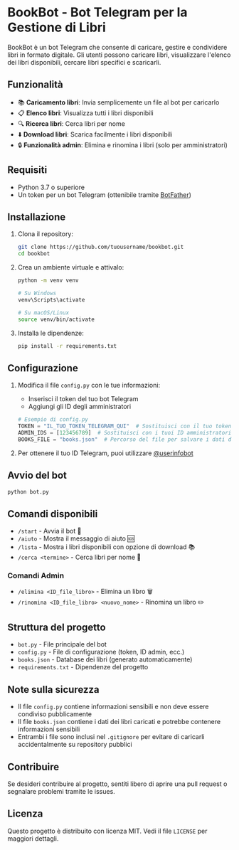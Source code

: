 # BookBot - Bot Telegram per la Gestione di Libri

BookBot è un bot Telegram che consente di caricare, gestire e condividere libri in formato digitale. Gli utenti possono caricare libri, visualizzare l'elenco dei libri disponibili, cercare libri specifici e scaricarli.

## Funzionalità

- 📚 **Caricamento libri**: Invia semplicemente un file al bot per caricarlo
- 📋 **Elenco libri**: Visualizza tutti i libri disponibili
- 🔍 **Ricerca libri**: Cerca libri per nome
- ⬇️ **Download libri**: Scarica facilmente i libri disponibili
- 🔒 **Funzionalità admin**: Elimina e rinomina i libri (solo per amministratori)

## Requisiti

- Python 3.7 o superiore
- Un token per un bot Telegram (ottenibile tramite [BotFather](https://t.me/botfather))

## Installazione

1. Clona il repository:
   ```bash
   git clone https://github.com/tuousername/bookbot.git
   cd bookbot
   ```

2. Crea un ambiente virtuale e attivalo:
   ```bash
   python -m venv venv
   
   # Su Windows
   venv\Scripts\activate
   
   # Su macOS/Linux
   source venv/bin/activate
   ```

3. Installa le dipendenze:
   ```bash
   pip install -r requirements.txt
   ```

## Configurazione

1. Modifica il file `config.py` con le tue informazioni:
   - Inserisci il token del tuo bot Telegram
   - Aggiungi gli ID degli amministratori

   ```python
   # Esempio di config.py
   TOKEN = "IL_TUO_TOKEN_TELEGRAM_QUI"  # Sostituisci con il tuo token
   ADMIN_IDS = [123456789]  # Sostituisci con i tuoi ID amministratori
   BOOKS_FILE = "books.json"  # Percorso del file per salvare i dati dei libri
   ```

2. Per ottenere il tuo ID Telegram, puoi utilizzare [@userinfobot](https://t.me/userinfobot)

## Avvio del bot

```bash
python bot.py
```

## Comandi disponibili

- `/start` - Avvia il bot 🚀
- `/aiuto` - Mostra il messaggio di aiuto 🆘
- `/lista` - Mostra i libri disponibili con opzione di download 📚
- `/cerca <termine>` - Cerca libri per nome 🔎

### Comandi Admin

- `/elimina <ID_file_libro>` - Elimina un libro 🗑️
- `/rinomina <ID_file_libro> <nuovo_nome>` - Rinomina un libro ✏️

## Struttura del progetto

- `bot.py` - File principale del bot
- `config.py` - File di configurazione (token, ID admin, ecc.)
- `books.json` - Database dei libri (generato automaticamente)
- `requirements.txt` - Dipendenze del progetto

## Note sulla sicurezza

- Il file `config.py` contiene informazioni sensibili e non deve essere condiviso pubblicamente
- Il file `books.json` contiene i dati dei libri caricati e potrebbe contenere informazioni sensibili
- Entrambi i file sono inclusi nel `.gitignore` per evitare di caricarli accidentalmente su repository pubblici

## Contribuire

Se desideri contribuire al progetto, sentiti libero di aprire una pull request o segnalare problemi tramite le issues.

## Licenza

Questo progetto è distribuito con licenza MIT. Vedi il file `LICENSE` per maggiori dettagli.